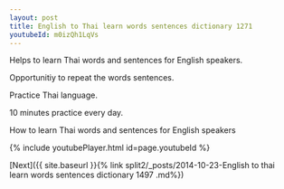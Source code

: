 ```yaml
---
layout: post
title: English to Thai learn words sentences dictionary 1271 
youtubeId: m0izQh1LqVs
---
```

 
 
Helps to learn Thai words and sentences for English speakers.

Opportunitiy to repeat the words sentences. 

Practice Thai language. 
 
10 minutes practice every day. 
 
How to learn Thai words and sentences for English speakers 
 
{% include youtubePlayer.html id=page.youtubeId %}
 
 
[Next]({{ site.baseurl }}{% link  split2/_posts/2014-10-23-English to thai learn words sentences dictionary 1497 .md%})
 
